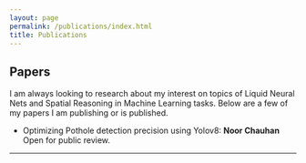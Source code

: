 ```yaml
---
layout: page
permalink: /publications/index.html
title: Publications
---
```


<!-- > Lastest Update: 14th May 2024 -->

## Papers

I am always looking to research about my interest on topics of Liquid Neural Nets and Spatial Reasoning in Machine Learning tasks. Below are a few of my papers I am publishing or is published. 

- Optimizing Pothole detection precision using Yolov8: **Noor Chauhan** Open for public review.

<!-- <br> for a new line -->
---

<!-- ## Thesis (FYP)

- [Hybrid Detection Mechanism for Spoofing Attacks in Bluetooth Low Energy Networks](https://caihanlin.com/mypaper/thesis/UG-thesis.pdf)<br>**Hanlin Cai** (Advisor: Zhezhuang Xu). Best Project Award (Top 1/300).<br>Proposal paper has been accepted by AAAI 2024<br>Expect to submit a long paper to KDD 2024.

- [Industrial Inspection System based on Intelligent IoT and Bionic Quadruped Robot](https://caihanlin.com/mypaper/thesis/IP-report.pdf)<br>**Hanlin Cai** (Advisor: Zhezhuang Xu, Yuxiong Xia). Junior-year Intern Program.<br>Industrial Placement at [China Huading Tech](http://www.hdim.com.cn/) and [IIoT Lab](https://dqxy.fzu.edu.cn/en/)<br>

  <br>

--- -->

<!-- ## Manuscript

- Detecting Multiple-mix-attack in IoT Networks through Reconstruction and Classification Machine Learning Techniques<br>

- Multi-objective Optimization Model Based on Human-Land Relationship Coupling: A Case Study of the Masai Mara National Reserve<br>

  <br> -->

<!-- ## Early Project

- [Securing Billion Bluetooth Devices leveraging Learning-based Techniques](https://www.researchgate.net/publication/378144932)<br>*Final year project (FYP).*<br>**Hanlin Cai** (Advisors: Zhezhuang Xu, Tozammel Hossain)<br>AAAI Conference on Artificial Intelligence. Undergraduate Consortium ([AAAI 2024 UC](https://aaai.org/aaai-conference/undergraduate-consortium-program/))<br>Vancouver, Canada. February, 2024.

- Optimizing Traffic Sign Detection System Using Deep Residual Neural Networks Combined with Analytic Hierarchy Process Model<br>*Junior year course design, early project.*<br>**Hanlin Cai**, Zheng Li, Jiaqi Hu, Wei Hong Lim, Sew Sun Tiang, Mastaneh Mokayef, Chin Hong Wong<br>The 28th International Conference on Artificial Life and Robotics (ICAROB 2023)<br>Beppu, Japan. February, 2023.<br>Recommended for expanding publication in the Journal of Advances in Artificial Life Robotics (EI Compendex).

- An IoT Garbage Monitoring System for Effective Garbage Management<br>*Freshman course design, early project.*<br>**Hanlin Cai**, Jiaqi Hu, Zheng Li, Wei Hong Lim, Mastaneh Mokayef, Chin Hong Wong<br>The 4th International Conference on Computer Engineering, Network and Intelligent Multimedia<br>Surabaya, Indonesia. November, 2022.<br>

  <br> -->
